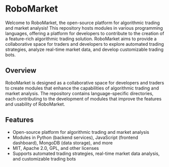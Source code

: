 # RoboMarket

Welcome to RoboMarket, the open-source platform for algorithmic trading and market analysis! This repository hosts modules in various programming languages, offering a platform for developers to contribute to the creation of a feature-rich algorithmic trading solution. RoboMarket aims to provide a collaborative space for traders and developers to explore automated trading strategies, analyze real-time market data, and develop customizable trading bots.

## Overview

RoboMarket is designed as a collaborative space for developers and traders to create modules that enhance the capabilities of algorithmic trading and market analysis. The repository contains language-specific directories, each contributing to the development of modules that improve the features and usability of RoboMarket.

## Features

- Open-source platform for algorithmic trading and market analysis
- Modules in Python (backend services), JavaScript (frontend dashboard), MongoDB (data storage), and more
- MIT, Apache 2.0, GPL, and other licenses
- Supports automated trading strategies, real-time market data analysis, and customizable trading bots
